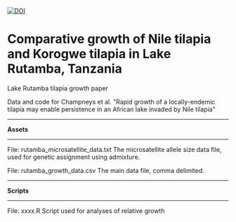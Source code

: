[![DOI](https://zenodo.org/badge/828630347.svg)](https://zenodo.org/doi/10.5281/zenodo.12740930)

# Comparative growth of Nile tilapia and Korogwe tilapia in Lake Rutamba, Tanzania

Lake Rutamba tilapia growth paper

Data and code for Champneys et al. "Rapid growth of a locally-endemic tilapia may enable persistence in an African lake invaded by Nile tilapia"

***

**Assets**

***

File: rutamba_microsatellite_data.txt The microsatellite allele size data file, used for genetic assignment using admixture.

File: rutamba_growth_data.csv The main data file, comma delimited.

***

**Scripts**

***

File: xxxx.R Script used for analyses of relative growth

